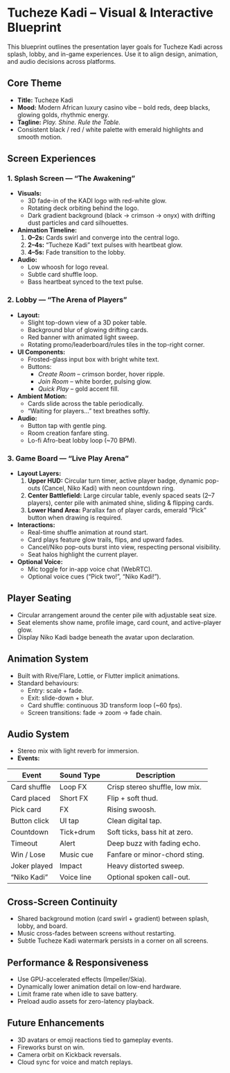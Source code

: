 # Tucheze Kadi – Visual & Interactive Blueprint

This blueprint outlines the presentation layer goals for Tucheze Kadi across splash, lobby, and in-game experiences. Use it to align design, animation, and audio decisions across platforms.

## Core Theme
- **Title:** Tucheze Kadi
- **Mood:** Modern African luxury casino vibe – bold reds, deep blacks, glowing golds, rhythmic energy.
- **Tagline:** *Play. Shine. Rule the Table.*
- Consistent black / red / white palette with emerald highlights and smooth motion.

## Screen Experiences

### 1. Splash Screen — “The Awakening”
- **Visuals:**
  - 3D fade-in of the KADI logo with red-white glow.
  - Rotating deck orbiting behind the logo.
  - Dark gradient background (black → crimson → onyx) with drifting dust particles and card silhouettes.
- **Animation Timeline:**
  1. **0–2s:** Cards swirl and converge into the central logo.
  2. **2–4s:** “Tucheze Kadi” text pulses with heartbeat glow.
  3. **4–5s:** Fade transition to the lobby.
- **Audio:**
  - Low whoosh for logo reveal.
  - Subtle card shuffle loop.
  - Bass heartbeat synced to the text pulse.

### 2. Lobby — “The Arena of Players”
- **Layout:**
  - Slight top-down view of a 3D poker table.
  - Background blur of glowing drifting cards.
  - Red banner with animated light sweep.
  - Rotating promo/leaderboard/rules tiles in the top-right corner.
- **UI Components:**
  - Frosted-glass input box with bright white text.
  - Buttons:
    - *Create Room* – crimson border, hover ripple.
    - *Join Room* – white border, pulsing glow.
    - *Quick Play* – gold accent fill.
- **Ambient Motion:**
  - Cards slide across the table periodically.
  - “Waiting for players…” text breathes softly.
- **Audio:**
  - Button tap with gentle ping.
  - Room creation fanfare sting.
  - Lo-fi Afro-beat lobby loop (~70 BPM).

### 3. Game Board — “Live Play Arena”
- **Layout Layers:**
  1. **Upper HUD:** Circular turn timer, active player badge, dynamic pop-outs (Cancel, Niko Kadi) with neon countdown ring.
  2. **Center Battlefield:** Large circular table, evenly spaced seats (2–7 players), center pile with animated shine, sliding & flipping cards.
  3. **Lower Hand Area:** Parallax fan of player cards, emerald “Pick” button when drawing is required.
- **Interactions:**
  - Real-time shuffle animation at round start.
  - Card plays feature glow trails, flips, and upward fades.
  - Cancel/Niko pop-outs burst into view, respecting personal visibility.
  - Seat halos highlight the current player.
- **Optional Voice:**
  - Mic toggle for in-app voice chat (WebRTC).
  - Optional voice cues (“Pick two!”, “Niko Kadi!”).


## Player Seating
- Circular arrangement around the center pile with adjustable seat size.
- Seat elements show name, profile image, card count, and active-player glow.
- Display Niko Kadi badge beneath the avatar upon declaration.

## Animation System
- Built with Rive/Flare, Lottie, or Flutter implicit animations.
- Standard behaviours:
  - Entry: scale + fade.
  - Exit: slide-down + blur.
  - Card shuffle: continuous 3D transform loop (~60 fps).
  - Screen transitions: fade → zoom → fade chain.

## Audio System
- Stereo mix with light reverb for immersion.
- **Events:**

| Event          | Sound Type | Description                     |
| -------------- | ---------- | ------------------------------- |
| Card shuffle   | Loop FX    | Crisp stereo shuffle, low mix.  |
| Card placed    | Short FX   | Flip + soft thud.               |
| Pick card      | FX         | Rising swoosh.                  |
| Button click   | UI tap     | Clean digital tap.              |
| Countdown      | Tick+drum  | Soft ticks, bass hit at zero.   |
| Timeout        | Alert      | Deep buzz with fading echo.     |
| Win / Lose     | Music cue  | Fanfare or minor-chord sting.   |
| Joker played   | Impact     | Heavy distorted sweep.          |
| “Niko Kadi”    | Voice line | Optional spoken call-out.       |

## Cross-Screen Continuity
- Shared background motion (card swirl + gradient) between splash, lobby, and board.
- Music cross-fades between screens without restarting.
- Subtle Tucheze Kadi watermark persists in a corner on all screens.

## Performance & Responsiveness
- Use GPU-accelerated effects (Impeller/Skia).
- Dynamically lower animation detail on low-end hardware.
- Limit frame rate when idle to save battery.
- Preload audio assets for zero-latency playback.

## Future Enhancements
- 3D avatars or emoji reactions tied to gameplay events.
- Fireworks burst on win.
- Camera orbit on Kickback reversals.
- Cloud sync for voice and match replays.
